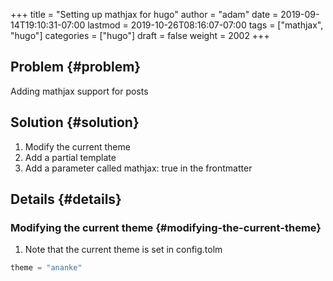 +++
title = "Setting up mathjax for hugo"
author = "adam"
date = 2019-09-14T19:10:31-07:00
lastmod = 2019-10-26T08:16:07-07:00
tags = ["mathjax", "hugo"]
categories = ["hugo"]
draft = false
weight = 2002
+++

## Problem {#problem}

Adding mathjax support for posts


## Solution {#solution}

1.  Modify the current theme
2.  Add a partial template
3.  Add a parameter called mathjax: true in the frontmatter


## Details {#details}


### Modifying the current theme {#modifying-the-current-theme}

1.  Note that the current theme is set in config.tolm

<!--listend-->

```python
theme = "ananke"
```
